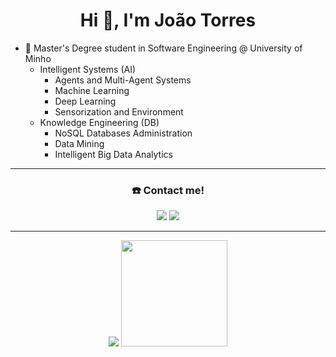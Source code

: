<h1 align="center">Hi 👋, I'm João Torres</h1>

- 🔭 Master's Degree student in Software Engineering @ University of Minho
  - Intelligent Systems (AI)
    - Agents and Multi-Agent Systems
    - Machine Learning
    - Deep Learning
    - Sensorization and Environment
  - Knowledge Engineering (DB)
    - NoSQL Databases Administration
    - Data Mining
    - Intelligent Big Data Analytics

---

<h3 align="center"> ☎️ Contact me! </h1>
<div align="center">
  <a href="mailto:joao-torres01@hotmail.com"><img src="https://img.shields.io/badge/-Email-c71610?style=for-the-badge&logo=Gmail&logoColor=white"/></a>
  <a href="https://www.linkedin.com/in/joaotorres01/"><img src="https://img.shields.io/badge/LinkedIn-0077B5?style=for-the-badge&logo=linkedin&logoColor=white"/></a>
 </div>
 
---
<div align="center">
<img src="https://github-readme-stats.vercel.app/api?username=joaotorres01&count_private=true&show_icons=true&theme=nord&hide=contribs&hide_border=true"/>
<img style="height: 170px;" src="https://github-readme-stats.vercel.app/api/top-langs/?username=joaotorres01&layout=compact&theme=nord&hide_border=true"/>
</div>
